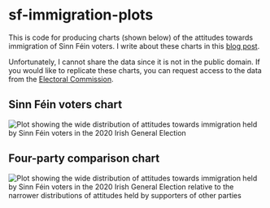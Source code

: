 # sf-immigration-plots
This is code for producing charts (shown below) of the attitudes towards immigration of Sinn Féin voters. I write about these charts in this [blog post](https://pollingstation.substack.com/p/how-sinn-fein-blew-it).

Unfortunately, I cannot share the data since it is not in the public domain. If you would like to replicate these charts, you can request access to the data from the [Electoral Commission](https://www.neds.ie/index.php?page=data). 

## Sinn Féin voters chart
![Plot showing the wide distribution of attitudes towards immigration held by Sinn Féin voters in the 2020 Irish General Election](https://substackcdn.com/image/fetch/f_auto,q_auto:good,fl_progressive:steep/https%3A%2F%2Fsubstack-post-media.s3.amazonaws.com%2Fpublic%2Fimages%2Fc3034d51-5955-4e94-a7ef-3e9e765c5c06_2100x2100.png)

## Four-party comparison chart
![Plot showing the wide distribution of attitudes towards immigration held by Sinn Féin voters in the 2020 Irish General Election relative to the narrower distributions of attitudes held by supporters of other parties](https://substackcdn.com/image/fetch/f_auto,q_auto:good,fl_progressive:steep/https%3A%2F%2Fsubstack-post-media.s3.amazonaws.com%2Fpublic%2Fimages%2F0e968081-4882-4b01-bc48-2eb995f8d294_2100x2100.png)

